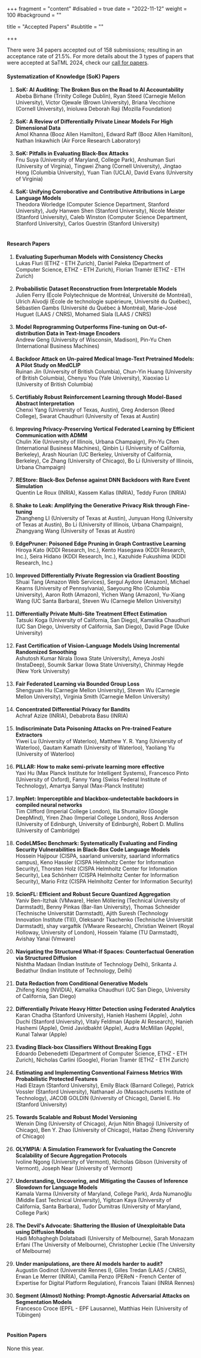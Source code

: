 +++ 
fragment = "content" 
#disabled = true 
date = "2022-11-12" 
weight = 100
#background = ""

title = "Accepted Papers" #subtitle = "" 

+++


There were 34 papers accepted out of 158 submissions; resulting in an acceptance
rate of 21.5%. For more details about the 3 types of papers that were accepted
at SaTML 2024, check our [call for papers](/participate-cfp).

#### Systematization of Knowledge (SoK) Papers

<ol class="list-group mb-3 mt-3">

<li class="list-group-item d-flex justify-content-between align-items-start">
<div class="ms-2 me-auto">
<div class="fw-bold"><b>SoK: AI Auditing: The Broken Bus on the Road to AI Accountability</b></div>Abeba Birhane (Trinity College Dublin), Ryan Steed (Carnegie Mellon University), Victor Ojewale (Brown University), Briana Vecchione (Cornell University), Inioluwa Deborah Raji (Mozilla Foundation)
</div><span class="badge bg-danger rounded-pill"><a href="https://openreview.net/forum?id=TmagEd33w3"
target="_blank" style="text-decoration: none; color:
white;">OpenReview</a></span>
</li>

<li class="list-group-item d-flex justify-content-between align-items-start">
<div class="ms-2 me-auto">
<div class="fw-bold"><b>SoK: A Review of Differentially Private Linear Models For High Dimensional Data</b></div>Amol Khanna (Booz Allen Hamilton), Edward Raff (Booz Allen Hamilton), Nathan Inkawhich (Air Force Research Laboratory)
</div><span class="badge bg-danger rounded-pill"><a href="https://openreview.net/forum?id=zbVUP5HvKI"
target="_blank" style="text-decoration: none; color:
white;">OpenReview</a></span>
</li>

<li class="list-group-item d-flex justify-content-between align-items-start">
<div class="ms-2 me-auto">
<div class="fw-bold"><b>SoK: Pitfalls in Evaluating Black-Box Attacks</b></div>Fnu Suya (University of Maryland, College Park), Anshuman Suri (University of Virginia), Tingwei Zhang (Cornell University), Jingtao Hong (Columbia University), Yuan Tian (UCLA), David Evans (University of Virginia)
</div><span class="badge bg-danger rounded-pill"><a href="https://openreview.net/forum?id=LdUe8dd6qz"
target="_blank" style="text-decoration: none; color:
white;">OpenReview</a></span>
</li>

<li class="list-group-item d-flex justify-content-between align-items-start">
<div class="ms-2 me-auto">
<div class="fw-bold"><b>SoK: Unifying Corroborative and Contributive Attributions in Large Language Models</b></div>Theodora Worledge (Computer Science Department, Stanford University), Judy Hanwen Shen (Stanford University), Nicole Meister (Stanford University), Caleb Winston (Computer Science Department, Stanford University), Carlos Guestrin (Stanford University)
</div><span class="badge bg-danger rounded-pill"><a href="https://openreview.net/forum?id=IgMoqdbReu"
target="_blank" style="text-decoration: none; color:
white;">OpenReview</a></span>
</li>

</ol>

#### Research Papers


<ol class="list-group mb-3 mt-3">

<li class="list-group-item d-flex justify-content-between align-items-start">
<div class="ms-2 me-auto">
<div class="fw-bold"><b>Evaluating Superhuman Models with Consistency Checks</b></div>Lukas Fluri (ETHZ - ETH Zurich), Daniel Paleka (Department of Computer Science, ETHZ - ETH Zurich), Florian Tramèr (ETHZ - ETH Zurich)
</div><span class="badge bg-danger rounded-pill"><a href="https://openreview.net/forum?id=LpqdquO4zW"
target="_blank" style="text-decoration: none; color:
white;">OpenReview</a></span>
</li>

<li class="list-group-item d-flex justify-content-between align-items-start">
<div class="ms-2 me-auto">
<div class="fw-bold"><b>Probabilistic Dataset Reconstruction from Interpretable Models</b></div>Julien Ferry (École Polytechnique de Montréal, Université de Montréal), Ulrich Aïvodji (École de technologie supérieure, Université du Québec), Sébastien Gambs (Université du Québec à Montréal), Marie-José Huguet (LAAS / CNRS), Mohamed Siala (LAAS / CNRS)
</div><span class="badge bg-danger rounded-pill"><a href="https://openreview.net/forum?id=urEMkXtnoe"
target="_blank" style="text-decoration: none; color:
white;">OpenReview</a></span>
</li>

<li class="list-group-item d-flex justify-content-between align-items-start">
<div class="ms-2 me-auto">
<div class="fw-bold"><b>Model Reprogramming Outperforms Fine-tuning on
Out-of-distribution Data in Text-Image Encoders</b></div>Andrew Geng (University of Wisconsin, Madison), Pin-Yu Chen (International Business Machines)
</div><span class="badge bg-danger rounded-pill"><a href="https://openreview.net/forum?id=Xcl0UUX3s8"
target="_blank" style="text-decoration: none; color:
white;">OpenReview</a></span>
</li>

<li class="list-group-item d-flex justify-content-between align-items-start">
<div class="ms-2 me-auto">
<div class="fw-bold"><b>Backdoor Attack on Un-paired Medical Image-Text Pretrained Models: A Pilot Study on MedCLIP</b></div>Ruinan Jin (University of British Columbia), Chun-Yin Huang (University of British Columbia), Chenyu You (Yale University), Xiaoxiao Li (University of British Columbia)
</div><span class="badge bg-danger rounded-pill"><a href="https://openreview.net/forum?id=YymNvIkmKR"
target="_blank" style="text-decoration: none; color:
white;">OpenReview</a></span>
</li>

<li class="list-group-item d-flex justify-content-between align-items-start">
<div class="ms-2 me-auto">
<div class="fw-bold"><b>Certifiably Robust Reinforcement Learning through Model-Based Abstract Interpretation</b></div>Chenxi Yang (University of Texas, Austin), Greg Anderson (Reed College), Swarat Chaudhuri (University of Texas at Austin)
</div><span class="badge bg-danger rounded-pill"><a href="https://openreview.net/forum?id=HIKrZnIQAd"
target="_blank" style="text-decoration: none; color:
white;">OpenReview</a></span>
</li>

<li class="list-group-item d-flex justify-content-between align-items-start">
<div class="ms-2 me-auto">
<div class="fw-bold"><b>Improving Privacy-Preserving Vertical Federated Learning by Efficient Communication with ADMM</b></div>Chulin Xie (University of Illinois, Urbana Champaign), Pin-Yu Chen (International Business Machines), Qinbin Li (University of California, Berkeley), Arash Nourian (UC Berkeley, University of California, Berkeley), Ce Zhang (University of Chicago), Bo Li (University of Illinois, Urbana Champaign)
</div><span class="badge bg-danger rounded-pill"><a href="https://openreview.net/forum?id=Xu10VyVnSE"
target="_blank" style="text-decoration: none; color:
white;">OpenReview</a></span>
</li>

<li class="list-group-item d-flex justify-content-between align-items-start">
<div class="ms-2 me-auto">
<div class="fw-bold"><b>REStore: Black-Box Defense against DNN Backdoors with Rare Event Simulation</b></div>Quentin Le Roux (INRIA), Kassem Kallas (INRIA), Teddy Furon (INRIA)
</div><span class="badge bg-danger rounded-pill"><a href="https://openreview.net/forum?id=MY5y5za43X"
target="_blank" style="text-decoration: none; color:
white;">OpenReview</a></span>
</li>

<li class="list-group-item d-flex justify-content-between align-items-start">
<div class="ms-2 me-auto">
<div class="fw-bold"><b>Shake to Leak: Amplifying the Generative Privacy Risk through Fine-tuning</b></div>Zhangheng LI (University of Texas at Austin), Junyuan Hong (University of Texas at Austin), Bo Li (University of Illinois, Urbana Champaign), Zhangyang Wang (University of Texas at Austin)
</div><span class="badge bg-danger rounded-pill"><a href="https://openreview.net/forum?id=eIoUPge89V"
target="_blank" style="text-decoration: none; color:
white;">OpenReview</a></span>
</li>

<li class="list-group-item d-flex justify-content-between align-items-start">
<div class="ms-2 me-auto">
<div class="fw-bold"><b>EdgePruner: Poisoned Edge Pruning in Graph Contrastive Learning</b></div>Hiroya Kato (KDDI Research, Inc.), Kento Hasegawa (KDDI Research, Inc.), Seira Hidano (KDDI Research, Inc.), Kazuhide Fukushima (KDDI Research, Inc.)
</div><span class="badge bg-danger rounded-pill"><a href="https://openreview.net/forum?id=pbCcdMOTMR"
target="_blank" style="text-decoration: none; color:
white;">OpenReview</a></span>
</li>

<li class="list-group-item d-flex justify-content-between align-items-start">
<div class="ms-2 me-auto">
<div class="fw-bold"><b>Improved Differentially Private Regression via Gradient Boosting</b></div>Shuai Tang (Amazon Web Services), Sergul Aydore (Amazon), Michael Kearns (University of Pennsylvania), Saeyoung Rho (Columbia University), Aaron Roth (Amazon), Yichen Wang (Amazon), Yu-Xiang Wang (UC Santa Barbara), Steven Wu (Carnegie Mellon University)
</div><span class="badge bg-danger rounded-pill"><a href="https://openreview.net/forum?id=LrAAGxe8HY"
target="_blank" style="text-decoration: none; color:
white;">OpenReview</a></span>
</li>

<li class="list-group-item d-flex justify-content-between align-items-start">
<div class="ms-2 me-auto">
<div class="fw-bold"><b>Differentially Private Multi-Site Treatment Effect Estimation</b></div>Tatsuki Koga (University of California, San Diego), Kamalika Chaudhuri (UC San Diego, University of California, San Diego), David Page (Duke University)
</div><span class="badge bg-danger rounded-pill"><a href="https://openreview.net/forum?id=fLbWlRKW22"
target="_blank" style="text-decoration: none; color:
white;">OpenReview</a></span>
</li>

<li class="list-group-item d-flex justify-content-between align-items-start">
<div class="ms-2 me-auto">
<div class="fw-bold"><b>Fast Certification of Vision-Language Models Using Incremental Randomized Smoothing</b></div>Ashutosh Kumar Nirala (Iowa State University), Ameya Joshi (InstaDeep), Soumik Sarkar (Iowa State University), Chinmay Hegde (New York University)
</div><span class="badge bg-danger rounded-pill"><a href="https://openreview.net/forum?id=S1H0xY1F9S"
target="_blank" style="text-decoration: none; color:
white;">OpenReview</a></span>
</li>

<li class="list-group-item d-flex justify-content-between align-items-start">
<div class="ms-2 me-auto">
<div class="fw-bold"><b>Fair Federated Learning via Bounded Group Loss</b></div>Shengyuan Hu (Carnegie Mellon University), Steven Wu (Carnegie Mellon University), Virginia Smith (Carnegie Mellon University)
</div><span class="badge bg-danger rounded-pill"><a href="https://openreview.net/forum?id=YC824FKZex"
target="_blank" style="text-decoration: none; color:
white;">OpenReview</a></span>
</li>

<li class="list-group-item d-flex justify-content-between align-items-start">
<div class="ms-2 me-auto">
<div class="fw-bold"><b>Concentrated Differential Privacy for Bandits</b></div>Achraf Azize (INRIA), Debabrota Basu (INRIA)
</div><span class="badge bg-danger rounded-pill"><a href="https://openreview.net/forum?id=2366aWQ6Nn"
target="_blank" style="text-decoration: none; color:
white;">OpenReview</a></span>
</li>

<li class="list-group-item d-flex justify-content-between align-items-start">
<div class="ms-2 me-auto">
<div class="fw-bold"><b>Indiscriminate Data Poisoning Attacks on Pre-trained Feature Extractors</b></div>Yiwei Lu (University of Waterloo), Matthew Y. R. Yang (University of Waterloo), Gautam Kamath (University of Waterloo), Yaoliang Yu (University of Waterloo)
</div><span class="badge bg-danger rounded-pill"><a href="https://openreview.net/forum?id=UZYsNyTi76"
target="_blank" style="text-decoration: none; color:
white;">OpenReview</a></span>
</li>

<li class="list-group-item d-flex justify-content-between align-items-start">
<div class="ms-2 me-auto">
<div class="fw-bold"><b>PILLAR: How to make semi-private learning more effective</b></div>Yaxi Hu (Max Planck Institute for Intelligent Systems), Francesco Pinto (University of Oxford), Fanny Yang (Swiss Federal Institute of Technology), Amartya Sanyal (Max-Planck Institute)
</div><span class="badge bg-danger rounded-pill"><a href="https://openreview.net/forum?id=Ps1IHhzx4Z"
target="_blank" style="text-decoration: none; color:
white;">OpenReview</a></span>
</li>

<li class="list-group-item d-flex justify-content-between align-items-start">
<div class="ms-2 me-auto">
<div class="fw-bold"><b>ImpNet: Imperceptible and blackbox-undetectable backdoors in compiled neural networks</b></div>Tim Clifford (Imperial College London), Ilia Shumailov (Google DeepMind), Yiren Zhao (Imperial College London), Ross Anderson (University of Edinburgh, University of Edinburgh), Robert D. Mullins (University of Cambridge)
</div><span class="badge bg-danger rounded-pill"><a href="https://openreview.net/forum?id=v01xUvzem4"
target="_blank" style="text-decoration: none; color:
white;">OpenReview</a></span>
</li>

<li class="list-group-item d-flex justify-content-between align-items-start">
<div class="ms-2 me-auto">
<div class="fw-bold"><b>CodeLMSec Benchmark: Systematically Evaluating and Finding Security Vulnerabilities in Black-Box Code Language Models</b></div>Hossein Hajipour (CISPA, saarland university, saarland informatics campus), Keno Hassler (CISPA Helmholtz Center for Information Security), Thorsten Holz (CISPA Helmholtz Center for Information Security), Lea Schönherr (CISPA Helmholtz Center for Information Security), Mario Fritz (CISPA Helmholtz Center for Information Security)
</div><span class="badge bg-danger rounded-pill"><a href="https://openreview.net/forum?id=ElHDg4Yd3w"
target="_blank" style="text-decoration: none; color:
white;">OpenReview</a></span>
</li>

<li class="list-group-item d-flex justify-content-between align-items-start">
<div class="ms-2 me-auto">
<div class="fw-bold"><b>ScionFL: Efficient and Robust Secure Quantized Aggregation</b></div>Yaniv Ben-Itzhak (VMware), Helen Möllering (Technical University of Darmstadt), Benny Pinkas (Bar-Ilan University), Thomas Schneider (Technische Universität Darmstadt), Ajith Suresh (Technology Innovation Institute (TII)), Oleksandr Tkachenko (Technische Universität Darmstadt), shay vargaftik (VMware Research), Christian Weinert (Royal Holloway, University of London), Hossein Yalame (TU Darmstadt), Avishay Yanai (Vmware)
</div><span class="badge bg-danger rounded-pill"><a href="https://openreview.net/forum?id=sVQKEla2vE"
target="_blank" style="text-decoration: none; color:
white;">OpenReview</a></span>
</li>

<li class="list-group-item d-flex justify-content-between align-items-start">
<div class="ms-2 me-auto">
<div class="fw-bold"><b>Navigating the Structured What-If Spaces: Counterfactual Generation via Structured Diffusion</b></div>Nishtha Madaan (Indian Institute of Technology Delhi), Srikanta J. Bedathur (Indian Institute of Technology, Delhi)
</div><span class="badge bg-danger rounded-pill"><a href="https://openreview.net/forum?id=SRX4jsLhKt"
target="_blank" style="text-decoration: none; color:
white;">OpenReview</a></span>
</li>

<li class="list-group-item d-flex justify-content-between align-items-start">
<div class="ms-2 me-auto">
<div class="fw-bold"><b>Data Redaction from Conditional Generative Models</b></div>Zhifeng Kong (NVIDIA), Kamalika Chaudhuri (UC San Diego, University of California, San Diego)
</div><span class="badge bg-danger rounded-pill"><a href="https://openreview.net/forum?id=THrMIQDs7U"
target="_blank" style="text-decoration: none; color:
white;">OpenReview</a></span>
</li>

<li class="list-group-item d-flex justify-content-between align-items-start">
<div class="ms-2 me-auto">
<div class="fw-bold"><b>Differentially Private Heavy Hitter Detection using Federated Analytics</b></div>Karan Chadha (Stanford University), Hanieh Hashemi (Apple), John Duchi (Stanford University), Vitaly Feldman (Apple AI Research), Hanieh Hashemi (Apple), Omid Javidbakht (Apple), Audra McMillan (Apple), Kunal Talwar (Apple)
</div><span class="badge bg-danger rounded-pill"><a href="https://openreview.net/forum?id=1HF8tLztGX"
target="_blank" style="text-decoration: none; color:
white;">OpenReview</a></span>
</li>

<li class="list-group-item d-flex justify-content-between align-items-start">
<div class="ms-2 me-auto">
<div class="fw-bold"><b>Evading Black-box Classifiers Without Breaking Eggs</b></div>Edoardo Debenedetti (Department of Computer Science, ETHZ - ETH Zurich), Nicholas Carlini (Google), Florian Tramèr (ETHZ - ETH Zurich)
</div><span class="badge bg-danger rounded-pill"><a href="https://openreview.net/forum?id=5JSloQU7Kx"
target="_blank" style="text-decoration: none; color:
white;">OpenReview</a></span>
</li>

<li class="list-group-item d-flex justify-content-between align-items-start">
<div class="ms-2 me-auto">
<div class="fw-bold"><b>Estimating and Implementing Conventional Fairness Metrics With Probabilistic Protected Features</b></div>Hadi Elzayn (Stanford University), Emily Black (Barnard College), Patrick Vossler (Stanford University), Nathanael Jo (Massachusetts Institute of Technology), JACOB GOLDIN (University of Chicago), Daniel E. Ho (Stanford University)
</div><span class="badge bg-danger rounded-pill"><a href="https://openreview.net/forum?id=JPgdxZ3Iav"
target="_blank" style="text-decoration: none; color:
white;">OpenReview</a></span>
</li>

<li class="list-group-item d-flex justify-content-between align-items-start">
<div class="ms-2 me-auto">
<div class="fw-bold"><b>Towards Scalable and Robust Model Versioning</b></div>Wenxin Ding (University of Chicago), Arjun Nitin Bhagoji (University of Chicago), Ben Y. Zhao (University of Chicago), Haitao Zheng (University of Chicago)
</div><span class="badge bg-danger rounded-pill"><a href="https://openreview.net/forum?id=zzuaSiSoBm"
target="_blank" style="text-decoration: none; color:
white;">OpenReview</a></span>
</li>

<li class="list-group-item d-flex justify-content-between align-items-start">
<div class="ms-2 me-auto">
<div class="fw-bold"><b>OLYMPIA: A Simulation Framework for Evaluating the Concrete Scalability of Secure Aggregation Protocols</b></div>Ivoline Ngong (University of Vermont), Nicholas Gibson (University of Vermont), Joseph Near (University of Vermont)
</div><span class="badge bg-danger rounded-pill"><a href="https://openreview.net/forum?id=aQwvlxFxo3"
target="_blank" style="text-decoration: none; color:
white;">OpenReview</a></span>
</li>

<li class="list-group-item d-flex justify-content-between align-items-start">
<div class="ms-2 me-auto">
<div class="fw-bold"><b>Understanding, Uncovering, and Mitigating the Causes of Inference Slowdown for Language Models</b></div>Kamala Varma (University of Maryland, College Park), Arda Numanoğlu (Middle East Technical University), Yigitcan Kaya (University of California, Santa Barbara), Tudor Dumitras (University of Maryland, College Park)
</div><span class="badge bg-danger rounded-pill"><a href="https://openreview.net/forum?id=homi48OtHu"
target="_blank" style="text-decoration: none; color:
white;">OpenReview</a></span>
</li>

<li class="list-group-item d-flex justify-content-between align-items-start">
<div class="ms-2 me-auto">
<div class="fw-bold"><b>The Devil's Advocate: Shattering the Illusion of Unexploitable Data using Diffusion Models</b></div>Hadi Mohaghegh Dolatabadi (University of Melbourne), Sarah Monazam Erfani (The University of Melbourne), Christopher Leckie (The University of Melbourne)
</div><span class="badge bg-danger rounded-pill"><a href="https://openreview.net/forum?id=H2aMtyFhQh"
target="_blank" style="text-decoration: none; color:
white;">OpenReview</a></span>
</li>

<li class="list-group-item d-flex justify-content-between align-items-start">
<div class="ms-2 me-auto">
<div class="fw-bold"><b>Under manipulations, are there AI models harder to audit?</b></div>Augustin Godinot (Université Rennes I), Gilles Tredan (LAAS / CNRS), Erwan Le Merrer (INRIA), Camilla Penzo (PEReN - French Center of Expertise for Digital Platform Regulation), Francois Taiani (INRIA Rennes)
</div><span class="badge bg-danger rounded-pill"><a href="https://openreview.net/forum?id=Q40m3Gcsd9"
target="_blank" style="text-decoration: none; color:
white;">OpenReview</a></span>
</li>

<li class="list-group-item d-flex justify-content-between align-items-start">
<div class="ms-2 me-auto">
<div class="fw-bold"><b>Segment (Almost) Nothing: Prompt-Agnostic Adversarial Attacks on Segmentation Models</b></div>Francesco Croce (EPFL - EPF Lausanne), Matthias Hein (University of Tübingen)
</div><span class="badge bg-danger rounded-pill"><a href="https://openreview.net/forum?id=UGXBYDrlhn"
target="_blank" style="text-decoration: none; color:
white;">OpenReview</a></span>
</li>

</ol>


#### Position Papers

None this year.